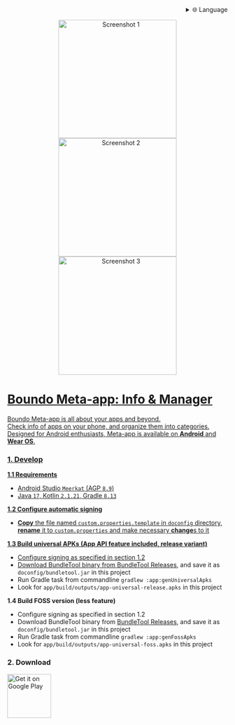 
<div align="right">
  <details>
    <summary >🌐 Language</summary>
    <div>
      <div align="center">
        <a href="https://openaitx.github.io/view.html?user=cliuff&project=boundo&lang=en">English</a>
        | <a href="https://openaitx.github.io/view.html?user=cliuff&project=boundo&lang=zh-CN">简体中文</a>
        | <a href="https://openaitx.github.io/view.html?user=cliuff&project=boundo&lang=zh-TW">繁體中文</a>
        | <a href="https://openaitx.github.io/view.html?user=cliuff&project=boundo&lang=ja">日本語</a>
        | <a href="https://openaitx.github.io/view.html?user=cliuff&project=boundo&lang=ko">한국어</a>
        | <a href="https://openaitx.github.io/view.html?user=cliuff&project=boundo&lang=hi">हिन्दी</a>
        | <a href="https://openaitx.github.io/view.html?user=cliuff&project=boundo&lang=th">ไทย</a>
        | <a href="https://openaitx.github.io/view.html?user=cliuff&project=boundo&lang=fr">Français</a>
        | <a href="https://openaitx.github.io/view.html?user=cliuff&project=boundo&lang=de">Deutsch</a>
        | <a href="https://openaitx.github.io/view.html?user=cliuff&project=boundo&lang=es">Español</a>
        | <a href="https://openaitx.github.io/view.html?user=cliuff&project=boundo&lang=it">Italiano</a>
        | <a href="https://openaitx.github.io/view.html?user=cliuff&project=boundo&lang=ru">Русский</a>
        | <a href="https://openaitx.github.io/view.html?user=cliuff&project=boundo&lang=pt">Português</a>
        | <a href="https://openaitx.github.io/view.html?user=cliuff&project=boundo&lang=nl">Nederlands</a>
        | <a href="https://openaitx.github.io/view.html?user=cliuff&project=boundo&lang=pl">Polski</a>
        | <a href="https://openaitx.github.io/view.html?user=cliuff&project=boundo&lang=ar">العربية</a>
        | <a href="https://openaitx.github.io/view.html?user=cliuff&project=boundo&lang=fa">فارسی</a>
        | <a href="https://openaitx.github.io/view.html?user=cliuff&project=boundo&lang=tr">Türkçe</a>
        | <a href="https://openaitx.github.io/view.html?user=cliuff&project=boundo&lang=vi">Tiếng Việt</a>
        | <a href="https://openaitx.github.io/view.html?user=cliuff&project=boundo&lang=id">Bahasa Indonesia</a>
        | <a href="https://openaitx.github.io/view.html?user=cliuff&project=boundo&lang=as">অসমীয়া</
      </div>
    </div>
  </details>
</div>

<p align="center">
  <img src="doconfig/markdown/shot1.png" width="270" alt="Screenshot 1">
  <img src="doconfig/markdown/shot2.png" width="270" alt="Screenshot 2">
  <img src="doconfig/markdown/shot3.png" width="270" alt="Screenshot 3">
</p>

# Boundo Meta-app: Info & Manager

Boundo Meta-app is all about your apps and beyond.  
Check info of apps on your phone, and organize them into categories.  
Designed for Android enthusiasts, Meta-app is available on **Android** and **Wear OS**.

### 1. Develop
**1.1 Requirements**
- Android Studio `Meerkat` (AGP `8.9`)
- Java `17`, Kotlin `2.1.21`, Gradle `8.13`

**1.2 Configure automatic signing**
- **Copy** the file named `custom.properties.template` in `doconfig` directory,
  **rename** it to `custom.properties` and make necessary **change**s to it

**1.3 Build universal APKs (App API feature included, release variant)**
- Configure signing as specified in section 1.2
- Download BundleTool binary from [BundleTool Releases](https://github.com/google/bundletool/releases),
  and save it as `doconfig/bundletool.jar` in this project
- Run Gradle task from commandline `gradlew :app:genUniversalApks`
- Look for `app/build/outputs/app-universal-release.apks` in this project

**1.4 Build FOSS version (less feature)**
- Configure signing as specified in section 1.2
- Download BundleTool binary from [BundleTool Releases](https://github.com/google/bundletool/releases),
  and save it as `doconfig/bundletool.jar` in this project
- Run Gradle task from commandline `gradlew :app:genFossApks`
- Look for `app/build/outputs/app-universal-foss.apks` in this project

### 2. Download
[<img alt='Get it on Google Play' src='https://play.google.com/intl/en_us/badges/static/images/badges/en_badge_web_generic.png' height='100'/>](
https://play.google.com/store/apps/details?id=com.madness.collision&pcampaignid=pcampaignidMKT-Other-global-all-co-prtnr-py-PartBadge-Mar2515-1)
